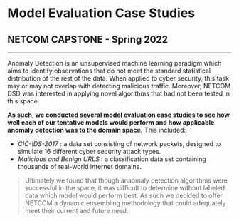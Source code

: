 # Model Evaluation Case Studies

## NETCOM CAPSTONE - Spring 2022

---- 

Anomaly Detection is an unsupervised machine learning paradigm which aims to identify observations that do not meet the standard statistical distribution of the rest of the data. When applied to cyber security, this task may or may not overlap with detecting malicious traffic. Moreover, NETCOM DSD was interested in applying novel algorithms that had not been tested in this space.

**As such, we conducted several model evaluation case studies to see how well each of our tentative models would perform and how applicable anomaly detection was to the domain space.** This included:

* *CIC-IDS-2017* : a data set consisting of network packets, designed to simulate 16 different cyber security attack types.
* *Malicious and Benign URLS* : a classification data set containing thousands of real-world internet domains.

> Ultimately we found that though anaomaly detection algorithms were successful in the space, it was difficult to determine without labeled data which model would perform best. As such we decided to offer NETCOM a dynamic ensembling methodology that could adequately meet their current and future need.